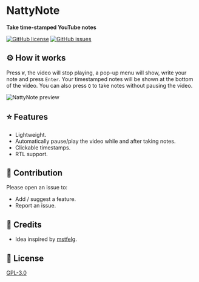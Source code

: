 # NattyNote
**Take time-stamped YouTube notes**

[![GitHub license](https://img.shields.io/github/license/ahmedelq/NattyNote)](https://github.com/ahmedelq/NattyNote/blob/main/LICENSE)
[![GitHub issues](https://img.shields.io/github/issues/ahmedelq/NattyNote)](https://github.com/ahmedelq/NattyNote/issues)

## ⚙️ How it works
Press `W`, the video will stop playing, a pop-up menu will show, write your note and press `Enter`. Your timestamped notes will be shown at the bottom of the video. 
You can also press `Q` to take notes without pausing the video. 

![NattyNote preview](https://github.com/ahmedelq/NattyNote/blob/main/preview.gif)

## ⭐ Features
- Lightweight.
- Automatically pause/play the video while and after taking notes. 
- Clickable timestamps.
- RTL support.

## 🌱 Contribution
Please open an issue to:
- Add / suggest a feature.
- Report an issue.


## 🖖 Credits 
- Idea inspired by [mstfelg](https://github.com/mstfelg).

## 📜 License
[GPL-3.0](https://github.com/ahmedelq/NattyNote/blob/main/LICENSE)
